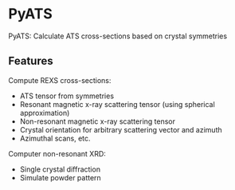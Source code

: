 # PyATS
PyATS: Calculate ATS cross-sections based on crystal symmetries

## Features ##

Compute REXS cross-sections:

* ATS tensor from symmetries
* Resonant magnetic x-ray scattering tensor (using spherical approximation)
* Non-resonant magnetic x-ray scattering tensor
* Crystal orientation for arbitrary scattering vector and azimuth
* Azimuthal scans, etc.

Computer non-resonant XRD:

* Single crystal diffraction
* Simulate powder pattern